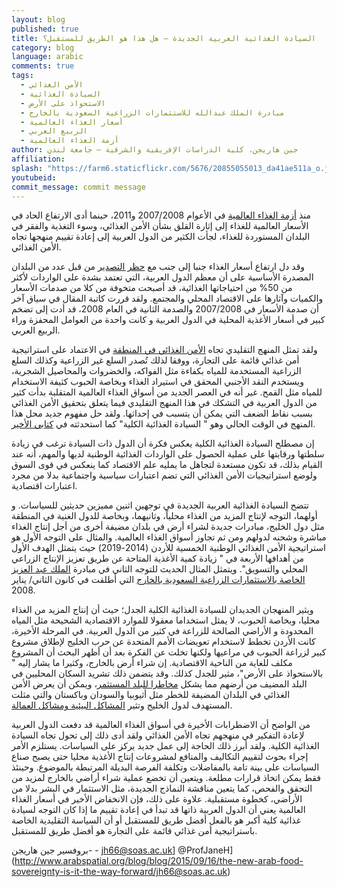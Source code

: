 ```yaml
---
layout: blog
published: true
title: السيادة الغذائية العربية الجديدة – هل هذا هو الطريق للمستقبل؟
category: blog
language: arabic
comments: true
tags: 
  - الأمن الغذائي
  - السيادة الغذائية
  - الاستحواذ على الأرض
  - مبادرة الملك عبدالله للاستثمارات الزراعية السعودية بالخارج
  - أسعار الغذاء العالمية
  - الربيع العربي
  - أزمة الغذاء العالمية
author: جين هاريجن، كلية الدراسات الإفريقية والشرقية – جامعة لندن
affiliation: 
splash: "https://farm6.staticflickr.com/5676/20855055013_da41ae511a_o.jpg"
youtubeid: 
commit_message: commit message
---
```

منذ [أزمة الغذاء العالمية](http://www.fao.org/worldfoodsituation/foodpricesindex/en/) في الأعوام 2007/2008 و2011،  حينما أدى الارتفاع الحاد في الأسعار العالمية للغذاء إلى إثارة القلق بشأن الأمن الغذائي، وسوء التغذية والفقر في البلدان المستوردة للغذاء، لجأت الكثير من الدول العربية إلى إعادة تقييم منهجها تجاه الأمن الغذائي. 
<!-- more -->

وقد دل ارتفاع أسعار الغذاء جنبا إلى جنب مع [حظر التصدير](http://ebrary.ifpri.org/cdm/ref/collection/p15738coll2/id/124871) من قبل عدد من البلدان المصدرة الأساسية على أن معظم الدول العربية، التي تعتمد بشدة على الواردات لأكثر من 50% من احتياجاتها الغذائية، قد أصبحت متخوفة من كلا من صدمات الأسعار والكميات وآثارها على الاقتصاد المحلي والمجتمع. ولقد قررت كاتبة المقال في سياق آخر أن صدمة الأسعار في 2007/2008 والصدمة الثانية في العام 2008، قد أدت إلى تضخم كبير في أسعار الأغذية المحلية في الدول العربية و كانت واحدة من العوامل المحفزة وراء الربيع العربي.  

ولقد تمثل المنهج التقليدي تجاه [الأمن الغذائي في المنطقة](http://www.soas.ac.uk/about/events/inaugurals/28apr2011-did-food-prices-plant-the-seeds-of-the-arab-spring.html) في الاعتماد على استراتيجية أمن غذائي قائمة على التجارة، ووفقا لذلك تُصدر السلع غير الزراعية وكذلك السلع الزراعية المستخدمة للمياه بكفاءة مثل الفواكه، والخضروات والمحاصيل الشجرية، ويستخدم النقد الأجنبي المحقق في استيراد الغذاء وبخاصة الحبوب كثيفة الاستخدام للمياه مثل القمح.  غير أنه في العصر الجديد من أسواق الغذاء العالمية المتقلبة بدأت كثير من الدول العربية في التشكك في هذا المنهج التقليدي فيما يتعلق بتحقيق الأمن الغذائي بسبب نقاط الضعف التي يمكن أن يتسبب في إحداثها.  ولقد حل مفهوم جديد محل هذا المنهج في الوقت الحالي وهو " السيادة الغذائية الكلية" كما استحدثته في [كتابي الأخير](http://www.palgrave.com/page/detail/the-political-economy-of-arab-food-sovereignty-jane-harrigan/?k=9781137339379). 

إن مصطلح السيادة الغذائية الكلية يعكس فكرة أن الدول ذات السيادة ترغب في زيادة سلطتها ورقابتها على عملية الحصول على الواردات الغذائية الوطنية لديها والمهم، أنه عند القيام بذلك، قد تكون مستعدة لتجاهل ما يمليه علم الاقتصاد كما ينعكس في قوى السوق ولوضع استراتيجيات الأمن الغذائي التي تضم اعتبارات سياسية واجتماعية بدلا من مجرد اعتبارات اقتصادية.

تتضح السيادة الغذائية العربية الجديدة في توجهين اثنين مميزين حديثين للسياسات. و أولهما، التوجه لإنتاج المزيد من الغذاء محلياً، وثانيهما، وبخاصة للدول الغنية في المنطقة مثل دول الخليج، مبادرات جديدة لشراء أرض في بلدان مضيفة أخرى من أجل إنتاج الغذاء مباشرة وشحنه لدولهم ومن ثم تجاوز أسواق الغذاء العالمية.  والمثال على التوجه الأول هو استراتيجية الأمن الغذائي الوطنية الخمسية للأردن (2014-2019) حيث يتمثل الهدف الأول من أهدافها الأربعة في " زيادة كمية الأغذية المتاحة عن طريق تعزيز الإنتاج الزراعي المحلي والتسويق".  ويتمثل المثال الحديث للتوجه الثاني في مبادرة [الملك عبد العزيز الخاصة بالاستثمارات الزراعية السعودية بالخارج](http://www.isdb.org/irj/go/km/docs/documents/IDBDevelopments/Internet/English/IDB/CM/Publications/IDB_AnnualSymposium/20thSymposium/8-AbdullaAlobaid.pdf) التي أطلقت في كانون الثاني/ يناير 2008.

ويثير المنهجان الجديدان للسيادة الغذائية الكلية الجدل؛ حيث أن إنتاج المزيد من الغذاء محليا، وبخاصة الحبوب، لا يمثل استخداما معقولا للموارد الاقتصادية الشحيحة مثل المياه المحدودة و الأراضي الصالحة للزراعة في كثير من الدول العربية.   في المرحلة الأخيرة، كانت الأردن تخطط لاستخدام تعويضات الأمم المتحدة عن حرب الخليج لإطلاق مشروع كبير لزراعة الحبوب في مراعيها ولكنها تخلت عن الفكرة بعد أن أظهر البحث أن المشروع مكلف للغاية من الناحية الاقتصادية.  إن شراء أرض بالخارج، وكثيرا ما يشار إليه " بالاستحواذ على الأرض"، مثير للجدل كذلك.  وقد يتضمن ذلك تشريد السكان المحليين في البلد المضيف من أرضهم مما يشكل [مخاطرا للبلد المستثمر](http://www.hurstpublishers.com/book/food-security-in-the-middle-east/)، ويمكن أن يعرض الأمن الغذائي في البلدان المضيفة للخطر مثل أثيوبيا والسودان وباكستان والتي مثلت المستهدف لدول الخليج وتثير [المشاكل البيئية ومشاكل العمالة](http://siteresources.worldbank.org/DEC/Resources/Rising-Global-Interest-in-Farmland.pdf).

 من الواضح أن الاضطرابات  الأخيرة في أسواق الغذاء العالمية قد دفعت الدول العربية لإعادة التفكير في منهجهم تجاه الأمن الغذائي ولقد أدى ذلك إلى تحول تجاه السيادة الغذائية الكلية.  ولقد أبرز ذلك الحاجة إلى عمل جديد يركز على السياسات.  يستلزم الأمر إجراء بحوث لتقييم التكاليف والمنافع لمشروعات إنتاج الأغذية محليا حتى يصبح صناع السياسات على بينة تامة بالمفاضلات وتكلفة الفرصة البديلة المرتبطة بالموضوع.  وحينئذ فقط يمكن اتخاذ قرارات مطلعة.  ويتعين أن تخضع عملية شراء أراضي بالخارج لمزيد من التحقق والفحص، كما يتعين مناقشة النماذج الجديدة، مثل الاستثمار في البشر بدلا من الأراضي، كخطوة مستقبلية.  علاوة على ذلك، فإن الانخفاض الأخير في أسعار الغذاء العالمية يعني أن الدول العربية ذاتها قد تبدأ في إعادة تقييم ما إذا كان التوجه لسيادة غذائية كلية أكبر هو بالفعل أفضل طريق للمستقبل أو أن السياسة التقليدية الخاصة باستراتيجية أمن غذائي قائمة على التجارة هو أفضل طريق للمستقبل.

بروفسير جين هاريجن- - jh66@soas.ac.uk] @ProfJaneH](http://www.arabspatial.org/blog/blog/2015/09/16/the-new-arab-food-sovereignty-is-it-the-way-forward/jh66@soas.ac.uk)